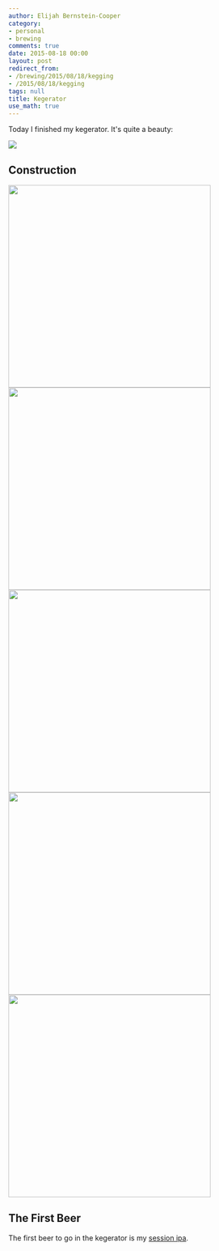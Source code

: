 ```yaml
---
author: Elijah Bernstein-Cooper
category:
- personal
- brewing
comments: true
date: 2015-08-18 00:00
layout: post
redirect_from: 
- /brewing/2015/08/18/kegging
- /2015/08/18/kegging
tags: null
title: Kegerator
use_math: true
---
```



Today I finished my kegerator. It's quite a beauty:

<img src="/media/2015/08/18/kegerator/kegerator_2.jpg"/>

<!--more-->

## Construction

<div class="carouselContainer">
  <div class="variable-width">
    <div> <img src="/media/2015/08/18/kegerator/kegerator_0.jpg" height="400"/> </div>
    <div> <img src="/media/2015/08/18/kegerator/kegerator_1.jpg" height="400"/> </div>
    <div> <img src="/media/2015/08/18/kegerator/kegerator_3.jpg" height="400"/> </div>
    <div> <img src="/media/2015/08/18/kegerator/kegerator_4.jpg" height="400"/> </div>
    <div> <img src="/media/2015/08/18/kegerator/kegerator_5.jpg" height="400"/> </div>
  </div>
</div>

## The First Beer

The first beer to go in the kegerator is my [session ipa](https://www.brewtoad.com/recipes/session-ipa-177).